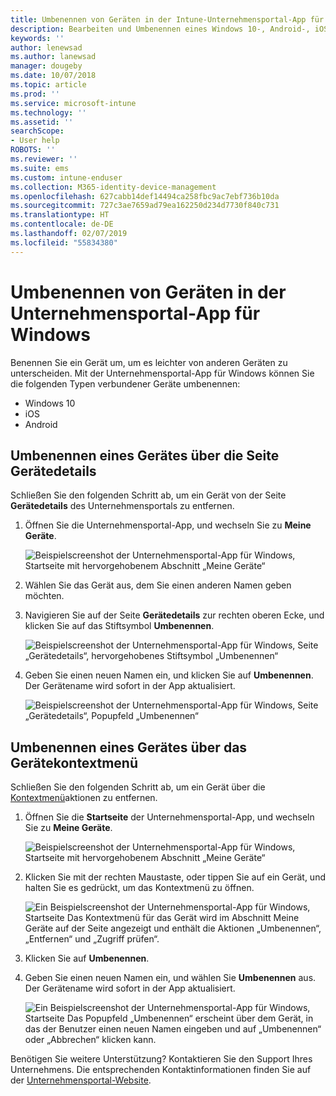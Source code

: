 ```yaml
---
title: Umbenennen von Geräten in der Intune-Unternehmensportal-App für Windows
description: Bearbeiten und Umbenennen eines Windows 10-, Android-, iOS- oder Microsoft HoloLens-Geräts in der Intune-Unternehmensportal-App für Windows
keywords: ''
author: lenewsad
ms.author: lanewsad
manager: dougeby
ms.date: 10/07/2018
ms.topic: article
ms.prod: ''
ms.service: microsoft-intune
ms.technology: ''
ms.assetid: ''
searchScope:
- User help
ROBOTS: ''
ms.reviewer: ''
ms.suite: ems
ms.custom: intune-enduser
ms.collection: M365-identity-device-management
ms.openlocfilehash: 627cabb14def14494ca258fbc9ac7ebf736b10da
ms.sourcegitcommit: 727c3ae7659ad79ea162250d234d7730f840c731
ms.translationtype: HT
ms.contentlocale: de-DE
ms.lasthandoff: 02/07/2019
ms.locfileid: "55834380"
---
```

# <a name="rename-device-from-the-company-portal-app-for-windows"></a>Umbenennen von Geräten in der Unternehmensportal-App für Windows
Benennen Sie ein Gerät um, um es leichter von anderen Geräten zu unterscheiden. Mit der Unternehmensportal-App für Windows können Sie die folgenden Typen verbundener Geräte umbenennen:  
* Windows 10
* iOS
* Android  

## <a name="rename-device-from-device-details-page"></a>Umbenennen eines Gerätes über die Seite **Gerätedetails**  
Schließen Sie den folgenden Schritt ab, um ein Gerät von der Seite **Gerätedetails** des Unternehmensportals zu entfernen. 

1. Öffnen Sie die Unternehmensportal-App, und wechseln Sie zu **Meine Geräte**.  

    ![Beispielscreenshot der Unternehmensportal-App für Windows, Startseite mit hervorgehobenem Abschnitt „Meine Geräte“](./media/1809_CheckAccess_Context_Select_Device.png)  
2. Wählen Sie das Gerät aus, dem Sie einen anderen Namen geben möchten.
3. Navigieren Sie auf der Seite **Gerätedetails** zur rechten oberen Ecke, und klicken Sie auf das Stiftsymbol **Umbenennen**.  

     ![Beispielscreenshot der Unternehmensportal-App für Windows, Seite „Gerätedetails“, hervorgehobenes Stiftsymbol „Umbenennen“](./media/1809_Rename_CPapp_Windows_icon.png) 
4. Geben Sie einen neuen Namen ein, und klicken Sie auf **Umbenennen**. Der Gerätename wird sofort in der App aktualisiert.  

     ![Beispielscreenshot der Unternehmensportal-App für Windows, Seite „Gerätedetails“, Popupfeld „Umbenennen“](./media/1808_RenameApp_Popup.png)  

## <a name="rename-device-from-device-context-menu"></a>Umbenennen eines Gerätes über das Gerätekontextmenü  
Schließen Sie den folgenden Schritt ab, um ein Gerät über die [Kontextmenü](https://docs.microsoft.com//windows/uwp/design/controls-and-patterns/menus)aktionen zu entfernen.  

1. Öffnen Sie die **Startseite** der Unternehmensportal-App, und wechseln Sie zu **Meine Geräte**.

    ![Beispielscreenshot der Unternehmensportal-App für Windows, Startseite mit hervorgehobenem Abschnitt „Meine Geräte“](./media/1809_CheckAccess_Context_Select_Device.png)  
2. Klicken Sie mit der rechten Maustaste, oder tippen Sie auf ein Gerät, und halten Sie es gedrückt, um das Kontextmenü zu öffnen.  

    ![Ein Beispielscreenshot der Unternehmensportal-App für Windows, Startseite Das Kontextmenü für das Gerät wird im Abschnitt **Meine Geräte** auf der Seite angezeigt und enthält die Aktionen „Umbenennen“, „Entfernen“ und „Zugriff prüfen“.](./media/1809_DeviceContextMenu_Windows_CP.png)    
3. Klicken Sie auf **Umbenennen**.  
4. Geben Sie einen neuen Namen ein, und wählen Sie **Umbenennen** aus. Der Gerätename wird sofort in der App aktualisiert.  

     ![Ein Beispielscreenshot der Unternehmensportal-App für Windows, Startseite Das Popupfeld „Umbenennen“ erscheint über dem Gerät, in das der Benutzer einen neuen Namen eingeben und auf „Umbenennen“ oder „Abbrechen“ klicken kann.](./media/1808_RenameApp_Popup.png)  

Benötigen Sie weitere Unterstützung? Kontaktieren Sie den Support Ihres Unternehmens. Die entsprechenden Kontaktinformationen finden Sie auf der [Unternehmensportal-Website](https://go.microsoft.com/fwlink/?linkid=2010980).

